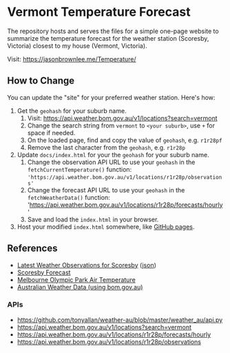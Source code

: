 # Vermont Temperature Forecast

The repository hosts and serves the files for a simple one-page website to summarize the temperature forecast for the weather station (Scoresby, Victoria) closest to my house (Vermont, Victoria).

Visit: https://jasonbrownlee.me/Temperature/

## How to Change

You can update the "site" for your preferred weather station. Here's how:

1. Get the `geohash` for your suburb name.
	1. Visit: https://api.weather.bom.gov.au/v1/locations?search=vermont
	2. Change the search string from `vermont` to `<your suburb>`, use `+` for space if needed.
	3. On the loaded page, find and copy the value of `geohash`, e.g. `r1r28pf`
	4. Remove the last character from the `geohash`, e.g. `r1r28p`
2. Update `docs/index.html` for your the `geohash` for your suburb name.
	1. Change the observation API URL to use your `geohash` in the `fetchCurrentTemperature()` function: `'https://api.weather.bom.gov.au/v1/locations/r1r28p/observations'`
	2. Change the forecast API URL to use your `geohash` in the `fetchWeatherData()` function: 'https://api.weather.bom.gov.au/v1/locations/r1r28p/forecasts/hourly'
	4. Save and load the `index.html` in your browser.
3. Host your modified `index.html` somewhere, like [GitHub pages](https://pages.github.com/).

## References

* [Latest Weather Observations for Scoresby](http://www.bom.gov.au/fwo/IDV60901/IDV60901.95867.html) ([json](http://www.bom.gov.au/fwo/IDV60901/IDV60901.95867.json))
* [Scoresby Forecast](http://www.bom.gov.au/vic/forecasts/scoresby.shtml)
* [Melbourne Olympic Park Air Temperature](http://www.baywx.com.au/melbtemp2.html)
* [Australian Weather Data (using bom.gov.au)](https://github.com/tonyallan/weather-au/tree/master)

### APIs

* https://github.com/tonyallan/weather-au/blob/master/weather_au/api.py
* https://api.weather.bom.gov.au/v1/locations?search=vermont
* https://api.weather.bom.gov.au/v1/locations/r1r28p/forecasts/hourly
* https://api.weather.bom.gov.au/v1/locations/r1r28p/observations
